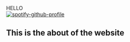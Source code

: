 <div id="about" class="content-wrapper">
    <div class="wrapper grid-wrapper">
        <div id="gridcol1">
            <div id="maininfo"> HELLO</div>
            <div class="spotifyplayer">
                <a href="https://github.com/kittinan/spotify-github-profile">
                    <img src="https://spotify-github-profile.vercel.app/api/view?uid=rr6dpm9sb1r6419kubm7jbw4s&cover_image=true&theme=novatorem&bar_color=53b14f&bar_color_cover=true"
                        alt="spotify-github-profile">
                </a>
            </div>
        </div>
        <div id="gridcol2">
            <div>
                <h2>This is the about of the website</h2>
            </div>
            <div style="height: 100%;">
            </div>
            <div style="height: 50%;">
            </div>
        </div>
        <div id="gridcol3">
            <div style="height: 40%;">
            </div>
            <div style="height: 100%;">
            </div>
            <div style="height: 10%;">
            </div>
        </div>
        <div id="gridcol4">
            <div style="height: 55%;">
            </div>
            <div style="height: 10%;">
            </div>
            <div style="height: 100%;">
            </div>
        </div>
    </div>
</div>